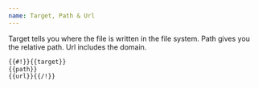 ```yaml
---
name: Target, Path & Url
---
```


Target tells you where the file is written in the file system. Path gives you the relative path. Url includes the domain.

```html
{{#!}}{{target}}
{{path}}
{{url}}{{/!}}
```